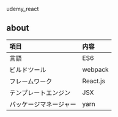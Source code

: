 udemy_react

## about
| 項目     |  内容    |
| :------------- | :------------- |
| 言語       | ES6       |
| ビルドツール       | webpack       |
| フレームワーク       | React.js       |
| テンプレートエンジン       | JSX       |
| パッケージマネージャー       | yarn       |
